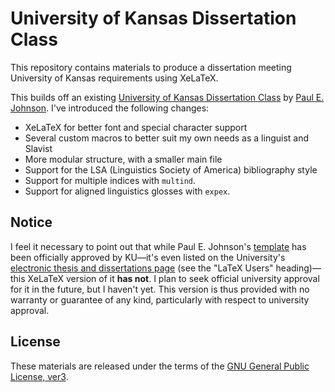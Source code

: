 # University of Kansas Dissertation Class

This repository contains materials to produce a dissertation meeting
University of Kansas requirements using XeLaTeX.

This builds off an existing [University of Kansas Dissertation Class][KUThesis]
by [Paul E. Johnson][PaulJohnson]. I've introduced the following
changes:

* XeLaTeX for better font and special character support
* Several custom macros to better suit my own needs as a linguist and Slavist
* More modular structure, with a smaller main file
* Support for the LSA (Linguistics Society of America) bibliography style
* Support for multiple indices with `multind`.
* Support for aligned linguistics glosses with `expex`.

## Notice

I feel it necessary to point out that while Paul E. Johnson's
[template][KUThesis] has been officially approved by KU—it's even
listed on the University's
[electronic thesis and dissertations page][thesispage] (see the "LaTeX
Users" heading)—this XeLaTeX version of it **has not**. I plan to seek
official university approval for it in the future, but I haven't
yet. This version is thus provided with no warranty or guarantee of
any kind, particularly with respect to university approval.

## License

These materials are released under the terms of the
[GNU General Public License, ver3][GPLv3].

[KUThesis]: http://pj.freefaculty.org/guides/Computing-HOWTO/KU-thesis/
[PaulJohnson]: http://kups.ku.edu/paul-e-johnson
[GPLv3]: https://www.gnu.org/copyleft/gpl.html
[thesispage]: http://graduate.ku.edu/etd-formatting-and-working-multimedia-files

